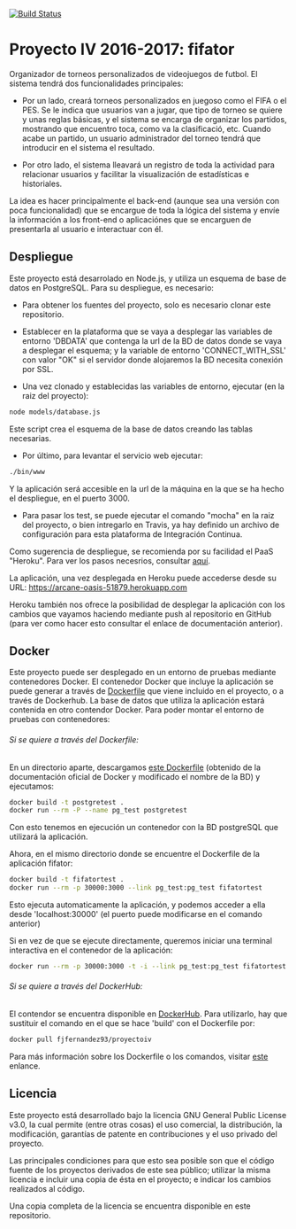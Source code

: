[![Build Status](https://travis-ci.org/fjfernandez93/ProyectoIV.svg?branch=master)](https://travis-ci.org/fjfernandez93/ProyectoIV)

# Proyecto IV 2016-2017: fifator

Organizador de torneos personalizados de videojuegos de futbol.
El sistema tendrá dos funcionalidades principales:
- Por un lado, creará torneos personalizados en juegoso como el FIFA o el PES. Se le indica que usuarios van a jugar, que tipo de torneo se quiere y unas reglas básicas, y el sistema se encarga de organizar los partidos, mostrando que encuentro toca, como va la clasificació, etc. Cuando acabe un partido, un usuario administrador del torneo tendrá que introducir en el sistema el resultado.

- Por otro lado, el sistema lleavará un registro de toda la actividad para relacionar usuarios y facilitar la visualización de estadísticas e historiales.

La idea es hacer principalmente el back-end (aunque sea una versión con poca funcionalidad) que se encargue de toda la lógica del sistema y envíe la información a los front-end o aplicaciónes que se encarguen de presentarla al usuario e interactuar con él.

## Despliegue

Este proyecto está desarrolado en Node.js, y utiliza un esquema de base de datos en PostgreSQL. Para su despliegue, es necesario:

- Para obtener los fuentes del proyecto, solo es necesario clonar este repositorio.

- Establecer en la plataforma que se vaya a desplegar las variables de entorno 'DBDATA' que contenga la url de la BD de datos donde se vaya a desplegar el esquema; y la variable de entorno 'CONNECT_WITH_SSL' con valor "OK" si el servidor donde alojaremos la BD necesita conexión por SSL.

- Una vez clonado y establecidas las variables de entorno, ejecutar (en la raiz del proyecto):

```bash
node models/database.js
```
Este script crea el esquema de la base de datos creando las tablas necesarias.

- Por último, para levantar el servicio web ejecutar:

```bash
./bin/www
```

Y la aplicación será accesible en la url de la máquina en la que se ha hecho el despliegue, en el puerto 3000.

- Para pasar los test, se puede ejecutar el comando "mocha" en la raiz del proyecto, o bien intregarlo en Travis, ya hay definido un archivo de configuración para esta plataforma de Integración Continua.


Como sugerencia de despliegue, se recomienda por su facilidad el PaaS "Heroku". Para ver los pasos necesrios, consultar [aquí](https://github.com/fjfernandez93/ProyectoIV/blob/documentacion/hito3.md).

La aplicación, una vez desplegada en Heroku puede accederse desde su URL:
https://arcane-oasis-51879.herokuapp.com

Heroku también nos ofrece la posibilidad de desplegar la aplicación con los cambios que vayamos haciendo mediante push al repositorio en GitHub (para ver como hacer esto consultar el enlace de documentación anterior).

## Docker

Este proyecto puede ser desplegado en un entorno de pruebas mediante contenedores Docker. El contenedor Docker que incluye la aplicación se puede generar a través de [Dockerfile](https://github.com/fjfernandez93/ProyectoIV/blob/master/Dockerfile) que viene incluido en el proyecto, o a través de Dockerhub. La base de datos que utiliza la aplicación estará contenida en otro contendor Docker. Para poder montar el entorno de pruebas con contenedores:

###### Si se quiere a través del Dockerfile:

En un directorio aparte, descargamos [este Dockerfile](https://gist.github.com/fjfernandez93/e974959b7d36acf7b47b772833b1c389) (obtenido de la documentación oficial de Docker y modificado el nombre de la BD) y ejecutamos:

```bash
docker build -t postgretest .
docker run --rm -P --name pg_test postgretest
```
Con esto tenemos en ejecución un contenedor con la BD postgreSQL que utilizará la aplicación.

Ahora, en el mismo directorio donde se encuentre el Dockerfile de la aplicación fifator:

```bash
docker build -t fifatortest .
docker run --rm -p 30000:3000 --link pg_test:pg_test fifatortest
```

Esto ejecuta automaticamente la aplicación, y podemos acceder a ella desde 'localhost:30000' (el puerto puede modificarse en el comando anterior)

Si en vez de que se ejecute directamente, queremos iniciar una terminal interactiva en el contenedor de la aplicación:

```bash
docker run --rm -p 30000:3000 -t -i --link pg_test:pg_test fifatortest /bin/bash
```

###### Si se quiere a través del DockerHub:

El contendor se encuentra disponible en [DockerHub](https://hub.docker.com/r/fjfernandez93/proyectoiv/). Para utilizarlo, hay que sustituir el comando en el que se hace 'build' con el Dockerfile por:
```bash
docker pull fjfernandez93/proyectoiv
```

Para más información sobre los Dockerfile o los comandos, visitar [este](https://github.com/fjfernandez93/ProyectoIV/blob/documentacion/hito4.md) enlance.



## Licencia

Este proyecto está desarrollado bajo la licencia GNU General Public License v3.0, la cual permite (entre otras cosas) el uso comercial, la distribución, la modificación, garantías de patente en contribuciones y el uso privado del proyecto.

Las principales condiciones para que esto sea posible son que el código fuente de los proyectos derivados de este sea público; utilizar la misma licencia e incluir una copia de ésta en el proyecto; e indicar los cambios realizados al código.

Una copia completa de la licencia se encuentra disponible en este repositorio.
